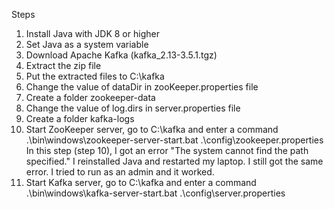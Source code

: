Steps
1. Install Java with JDK 8 or higher
2. Set Java as a system variable
3. Download Apache Kafka (kafka_2.13-3.5.1.tgz)
4. Extract the zip file
5. Put the extracted files to C:\kafka
6. Change the value of dataDir in zooKeeper.properties file
7. Create a folder zookeeper-data
8. Change the value of log.dirs in server.properties file
9. Create a folder kafka-logs
10. Start ZooKeeper server, go to C:\kafka and enter a command .\bin\windows\zookeeper-server-start.bat .\config\zookeeper.properties
In this step (step 10), I got an error "The system cannot find the path specified."
I reinstalled Java and restarted my laptop. I still got the same error. I tried to run as an admin and it worked.
11. Start Kafka server, go to C:\kafka and enter a command .\bin\windows\kafka-server-start.bat .\config\server.properties 